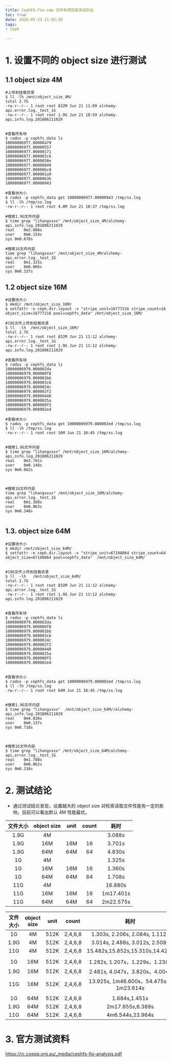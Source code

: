 ```yaml
---
title: CephFS-fio-cmp 文件布局性能测试对比
toc: true
date: 2020-05-23 11:02:28
tags:
- ceph

---
```

# 1. 设置不同的 object size 进行测试
## 1.1 object size 4M

```plain
#上传到挂载目录
$ ll -lh /mnt/object_size_4M/
total 2.7G
-rw-r--r-- 1 root root 832M Jun 21 11:09 alchemy-api.error.log._test_1G
-rw-r--r-- 1 root root 1.9G Jun 21 10:59 alchemy-api.info.log.201806211029
 
 
#查看所有块
$ rados -p cephfs_data ls
10000006977.00000a79
10000006977.00000557
10000006977.00000171
10000006977.000003c6
10000006977.0000058e
10000006977.00000849
10000006977.00000bc0
10000006977.000001a9
10000006977.0000063b
10000006977.00000943
 
#查看块大小
$ rados -p cephfs_data get 10000006977.00000943 /tmp/ss.log
$ ll -lh /tmp/ss.log
-rw-r--r-- 1 root root 4.0M Jun 21 10:37 /tmp/ss.log
 
#搜索1.9G文件内容
$ time grep "lihangxxxx" /mnt/object_size_4M/alchemy-api.info.log.201806211029
real    0m3.088s
user    0m0.154s
sys 0m0.670s
 
#搜索1G文件内容
time grep "lihangxxxx" /mnt/object_size_4M/alchemy-api.error.log._test_1G
real    0m1.325s
user    0m0.066s
sys 0m0.337s
```

## 1.2 object size 16M

```plain
#设置块大小
$ mkdir /mnt/object_size_16M/
$ setfattr -n ceph.dir.layout -v "stripe_unit=16777216 stripe_count=16 object_size=16777216 pool=cephfs_data" /mnt/object_size_16M/
 
#19G文件上传到挂载目录
$ ll  -lh  /mnt/object_size_16M/
total 2.7G
-rw-r--r-- 1 root root 832M Jun 21 11:12 alchemy-api.error.log._test_1G
-rw-r--r-- 1 root root 1.9G Jun 21 11:12 alchemy-api.info.log.201806211029
 
#查看所有块
$ rados -p cephfs_data ls
10000006979.000002da
10000006979.000000f8
10000006979.000001bb
10000006979.000003c6
10000006979.0000024c
10000006979.000002f2
10000006979.00000448
10000006979.0000025a
10000006979.000000f5
10000006979.000002ed
 
#查看块大小
$ rados -p cephfs_data get 10000006979.000002ed /tmp/ss.log
$ ll -lh /tmp/ss.log
-rw-r--r-- 1 root root 16M Jun 21 10:45 /tmp/ss.log
 
 
#搜索1.9G文件内容
$ time grep "lihangxxxx" /mnt/object_size_16M/alchemy-api.info.log.201806211029
real    0m3.701s
user    0m0.148s
sys 0m0.662s
 
 
 
#搜索1G文件内容
time grep "lihangxxxx" /mnt/object_size_16M/alchemy-api.error.log._test_1G
real    0m1.360s
user    0m0.063s
sys 0m0.348s
 
```

## 1.3. object size 64M

```plain
#设置块大小
$ mkdir /mnt/object_size_64M/
$ setfattr -n ceph.dir.layout -v "stripe_unit=67108864 stripe_count=64 object_size=67108864 pool=cephfs_data"  /mnt/object_size_64M/
 
 
#19G文件上传到挂载目录
$ ll  -lh   /mnt/object_size_64M/
total 2.7G
-rw-r--r-- 1 root root 832M Jun 21 11:12 alchemy-api.error.log._test_1G
-rw-r--r-- 1 root root 1.9G Jun 21 11:12 alchemy-api.info.log.201806211029
 
 
#查看所有块
$ rados -p cephfs_data ls
10000006979.000002da
10000006979.000000f8
10000006979.000001bb
10000006979.000003c6
10000006979.0000024c
10000006979.000002f2
10000006979.00000448
10000006979.0000025a
10000006979.000000f5
10000006979.000002ed
 
 
#查看块大小
$ rados -p cephfs_data get 10000006979.000002ed /tmp/ss.log
$ ll -lh /tmp/ss.log
-rw-r--r-- 1 root root 64M Jun 21 10:45 /tmp/ss.log
 
 
#搜索1.9G文件内容
$ time grep "lihangxxxx"  /mnt/object_size_64M//alchemy-api.info.log.201806211029
real    0m4.830s
user    0m0.137s
sys 0m0.710s
 
 
 
#搜索1G文件内容
$ time grep "lihangxxxx" /mnt/object_size_64M/alchemy-api.error.log._test_1G
real    0m1.708s
user    0m0.062s
sys 0m0.316s
```

# 2. 测试结论
 - 通过测试结论发现，设置越大的 object size 对检索读取文件性能有一定的影响，目前可以看出默认 4M 性能最优。

| 文件大小 | object size | unit | count | 耗时 |
|:---:|:---:|:---:|:---:|:---:|
| 1.9G | 4M | | |	 3.088s |
| 1.9G | 16M | 16M | 16 |	3.701s |
| 1.9G | 64M | 64M | 64 | 4.830s |
| 1G	| 4M	| | | 1.325s |
| 1G | 16M | 16M |16 | 1.360s |
| 1G | 64M | 64M | 64 | 1.708s |
| 11G | 4M | | | 16.880s |
| 11G | 16M | 16M | 16 | 1m17.401s |
| 11G | 64M | 64M | 64 | 2m22.575s |

	 	 	 
| 文件大小 | object size | unit | count | 耗时 |
|:---:|:---:|:---:|:---:|:---:|
| 1G | 4M | 512K | 2,4,6,8 | 1.303s, 2.206s, 2.084s, 1.112s |
| 1.9G | 4M | 512K | 2,4,6,8 | 3.014s, 2.488s, 3.012s, 2.509s |
| 11G | 4M | 512K | 2,4,6,8 | 15.482s,15.852s,15.310s,14.424s  |
| | | | | |
| 1G | 16M | 512K | 2,4,6,8 | 1.282s, 1.207s，1.229s，1.238s |
| 1.9G | 16M | 512K	 | 2,4,6,8	| 2.481s, 4.047s，3.820s，4.004s |
| 11G | 16M | 512K	| 2,4,6,8	| 13.925s, 1m46.600s，54.475s，1m23.614s|
| | | | | | 
| 1G	| 64M | 512K	| 2,4,6,8	| 1.684s,1.451s |
| 1.9G | 64M | 512K	| 2,4,6,8	| 2m17.855s,6.389s |
| 11G | 64M | 512K	| 2,4,6,8	| 4m6.544s,23.964s |
 	 	 	 	 
# 3. 官方测试资料
https://rc.coepp.org.au/_media/cephfs-fio-analysis.pdf
